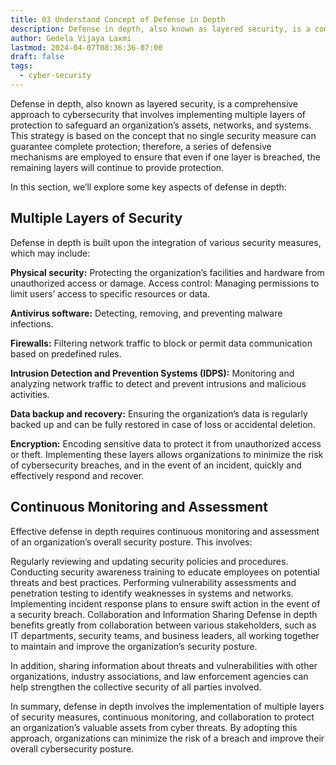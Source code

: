 ```yaml
---
title: 03 Understand Concept of Defense in Depth
description: Defense in depth, also known as layered security, is a comprehensive approach to cybersecurity that involves implementing multiple layers of protection to safeguard an organization’s assets, networks, and systems.  
author: Gedela Vijaya Laxmi
lastmod: 2024-04-07T08:36:36-07:00
draft: false
tags:
  - cyber-security
---
```


Defense in depth, also known as layered security, is a comprehensive approach to cybersecurity that involves implementing multiple layers of protection to safeguard an organization’s assets, networks, and systems. This strategy is based on the concept that no single security measure can guarantee complete protection; therefore, a series of defensive mechanisms are employed to ensure that even if one layer is breached, the remaining layers will continue to provide protection.

In this section, we’ll explore some key aspects of defense in depth:

## Multiple Layers of Security
Defense in depth is built upon the integration of various security measures, which may include:

**Physical security:** Protecting the organization’s facilities and hardware from unauthorized access or damage.
Access control: Managing permissions to limit users’ access to specific resources or data.

**Antivirus software:** Detecting, removing, and preventing malware infections.

**Firewalls:** Filtering network traffic to block or permit data communication based on predefined rules.

**Intrusion Detection and Prevention Systems (IDPS):**
Monitoring and analyzing network traffic to detect and prevent intrusions and malicious activities.

**Data backup and recovery:** Ensuring the organization’s data is regularly backed up and can be fully restored in case of loss or accidental deletion.

**Encryption:** Encoding sensitive data to protect it from unauthorized access or theft.
Implementing these layers allows organizations to minimize the risk of cybersecurity breaches, and in the event of an incident, quickly and effectively respond and recover.

## Continuous Monitoring and Assessment
Effective defense in depth requires continuous monitoring and assessment of an organization’s overall security posture. This involves:

Regularly reviewing and updating security policies and procedures.
Conducting security awareness training to educate employees on potential threats and best practices.
Performing vulnerability assessments and penetration testing to identify weaknesses in systems and networks.
Implementing incident response plans to ensure swift action in the event of a security breach.
Collaboration and Information Sharing
Defense in depth benefits greatly from collaboration between various stakeholders, such as IT departments, security teams, and business leaders, all working together to maintain and improve the organization’s security posture.

In addition, sharing information about threats and vulnerabilities with other organizations, industry associations, and law enforcement agencies can help strengthen the collective security of all parties involved.

In summary, defense in depth involves the implementation of multiple layers of security measures, continuous monitoring, and collaboration to protect an organization’s valuable assets from cyber threats. By adopting this approach, organizations can minimize the risk of a breach and improve their overall cybersecurity posture.